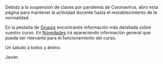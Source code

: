 Debido a la suspensión de clases por pandemia de Coronavirus, abro esta página para mantener la actividad docente hasta el restablecimiento de la normalidad.

En la pestaña de [Grupos](http://javieriesch.github.io/about) encontrareis información más detallada sobre vuestro curso. En [Novedades](http://javieriesch.github.io/blog) irá apareciendo información general que pueda ser relevante para el funcionamiento del curso.

Un saludo a todos y ánimo.

Javier.
